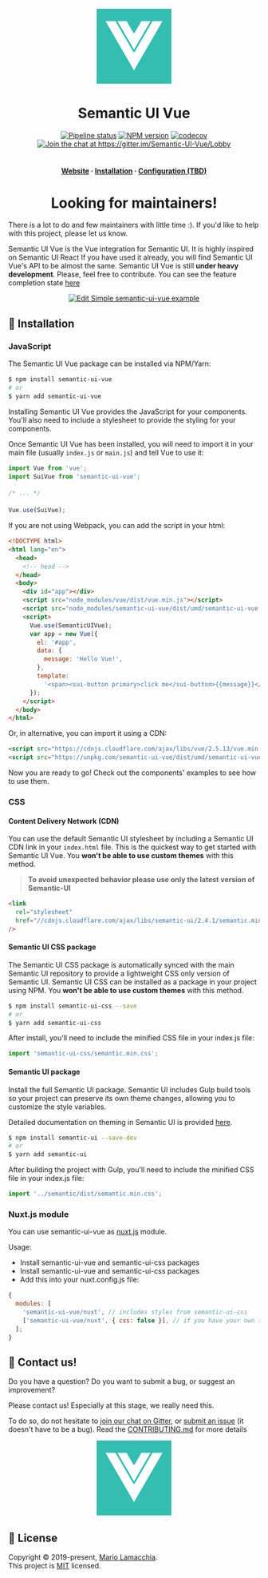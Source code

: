 <p align="center">
  <img
    src="https://raw.githubusercontent.com/Semantic-UI-Vue/Semantic-UI-Vue/master/docs/public/static/images/logo.png"
    alt="Semantic UI Vue"
  />
  <h1 align=center>Semantic UI Vue</h1>
</p>

<p align="center">
  <a href="https://github.com/Semantic-UI-Vue/Semantic-UI-Vue/actions"><img src="https://github.com/Semantic-UI-Vue/Semantic-UI-Vue/workflows/Build%20and%20Deploy/badge.svg" alt="Pipeline status"/></a>
  <a href="https://www.npmjs.com/package/semantic-ui-vue"><img src="https://badge.fury.io/js/semantic-ui-vue.svg" alt="NPM version"/></a>
  <a href="https://codecov.io/gh/Semantic-UI-Vue/Semantic-UI-Vue"><img src="https://codecov.io/gh/Semantic-UI-Vue/Semantic-UI-Vue/branch/master/graph/badge.svg" alt="codecov"/></a><br />
  <a href="https://gitter.im/Semantic-UI-Vue/Lobby"><img src="https://badges.gitter.im/Join%20Chat.svg" alt="Join the chat at https://gitter.im/Semantic-UI-Vue/Lobby"/></a>
</p>

<h4 align="center">
  <br />
  <a href="https://semantic-ui-vue.github.io">Website</a>
  ·
  <a href="#-installation">Installation</a>
  ·
  <a href="#">Configuration (TBD)</a>
</h4>

<h1 align="center">Looking for maintainers!</h1>

There is a lot to do and few maintainers with little time :). If you'd like to help with this project, please let us know.

Semantic UI Vue is the Vue integration for <a src="https://semantic-ui.com/">Semantic UI</a>. It is highly inspired on <a src="https://react.semantic-ui.com">Semantic UI React</a>
If you have used it already, you will find Semantic UI Vue's API to be almost the same. Semantic UI Vue is still **under heavy development**. Please, feel free to contribute. You can see the feature completion state [here](https://semantic-ui-vue.github.io/#/features)

<p align="center">
  <a href="https://codesandbox.io/s/618o6oy16k"><img src="https://codesandbox.io/static/img/play-codesandbox.svg" alt="Edit Simple semantic-ui-vue example"/></a>
<p>

## 🚀 Installation

### JavaScript

The Semantic UI Vue package can be installed via NPM/Yarn:

```bash
$ npm install semantic-ui-vue
# or
$ yarn add semantic-ui-vue
```

Installing Semantic UI Vue provides the JavaScript for your components. You'll also need to include a stylesheet to provide the styling for your components.

Once Semantic UI Vue has been installed, you will need to import it in your main file (usually `index.js` or `main.js`) and tell Vue to use it:

```js
import Vue from 'vue';
import SuiVue from 'semantic-ui-vue';

/* ... */

Vue.use(SuiVue);
```

If you are not using Webpack, you can add the script in your html:

```html
<!DOCTYPE html>
<html lang="en">
  <head>
    <!-- head -->
  </head>
  <body>
    <div id="app"></div>
    <script src="node_modules/vue/dist/vue.min.js"></script>
    <script src="node_modules/semantic-ui-vue/dist/umd/semantic-ui-vue.min.js"></script>
    <script>
      Vue.use(SemanticUIVue);
      var app = new Vue({
        el: '#app',
        data: {
          message: 'Hello Vue!',
        },
        template:
          '<span><sui-button primary>click me</sui-button>{{message}}</span>',
      });
    </script>
  </body>
</html>
```

Or, in alternative, you can import it using a CDN:

```html
<script src="https://cdnjs.cloudflare.com/ajax/libs/vue/2.5.13/vue.min.js"></script>
<script src="https://unpkg.com/semantic-ui-vue/dist/umd/semantic-ui-vue.min.js"></script>
```

Now you are ready to go! Check out the components' examples to see how to use them.

### CSS

#### Content Delivery Network (CDN)

You can use the default Semantic UI stylesheet by including a Semantic UI CDN link in your `index.html` file.
This is the quickest way to get started with Semantic UI Vue. You **won't be able to use custom themes** with this method.

> **To avoid unexpected behavior please use only the latest version of Semantic-UI**

```html
<link
  rel="stylesheet"
  href="//cdnjs.cloudflare.com/ajax/libs/semantic-ui/2.4.1/semantic.min.css"
/>
```

#### Semantic UI CSS package

The Semantic UI CSS package is automatically synced with the main Semantic UI repository to provide a lightweight CSS only version of Semantic UI.
Semantic UI CSS can be installed as a package in your project using NPM. You **won't be able to use custom themes** with this method.

```bash
$ npm install semantic-ui-css --save
# or
$ yarn add semantic-ui-css
```

After install, you'll need to include the minified CSS file in your index.js file:

```js
import 'semantic-ui-css/semantic.min.css';
```

#### Semantic UI package

Install the full Semantic UI package.
Semantic UI includes Gulp build tools so your project can preserve its own theme changes, allowing you to customize the style variables.

Detailed documentation on theming in Semantic UI is provided [here](https://semantic-ui.com/usage/theming.html).

```bash
$ npm install semantic-ui --save-dev
# or
$ yarn add semantic-ui
```

After building the project with Gulp, you'll need to include the minified CSS file in your index.js file:

```js
import '../semantic/dist/semantic.min.css';
```

### Nuxt.js module

You can use semantic-ui-vue as [nuxt.js](https://github.com/nuxt/nuxt.js) module.

Usage:

- Install semantic-ui-vue and semantic-ui-css packages
- Install semantic-ui-vue and semantic-ui-css packages
- Add this into your nuxt.config.js file:

```js
{
  modules: [
    'semantic-ui-vue/nuxt', // includes styles from semantic-ui-css
    ['semantic-ui-vue/nuxt', { css: false }], // if you have your own semantic-ui styles
  ];
}
```

## 🤝 Contact us!

Do you have a question? Do you want to submit a bug, or suggest an improvement?

Please contact us! Especially at this stage, we really need this.

To do so, do not hesitate to [join our chat on Gitter](https://gitter.im/Semantic-UI-Vue/Lobby), or [submit an issue](https://github.com/Semantic-UI-Vue/Semantic-UI-Vue/issues/new) (it doesn't have to be a bug). Read the [CONTRIBUTING.md](https://github.com/Semantic-UI-Vue/Semantic-UI-Vue/blob/master/CONTRIBUTING.md) for more details

<p align="center">
  <img
    src="https://raw.githubusercontent.com/Semantic-UI-Vue/Semantic-UI-Vue/master/docs/public/static/images/logo.png"
    alt="Semantic UI Vue"
  />
</p>

## 📝 License

Copyright © 2019-present, [Mario Lamacchia](https://github.com/mariolamacchia).<br>
This project is [MIT](https://github.com/Semantic-UI-Vue/Semantic-UI-Vue/blob/master/LICENSE.md) licensed.

